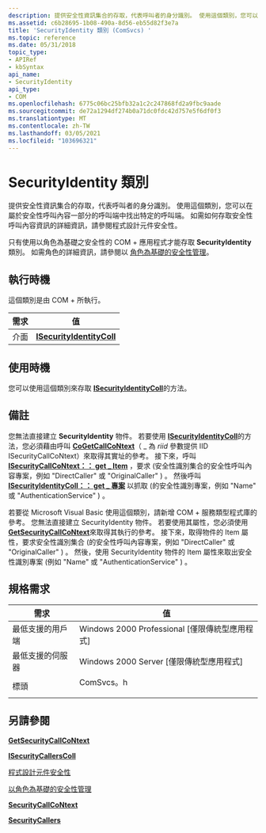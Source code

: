 ```yaml
---
description: 提供安全性資訊集合的存取，代表呼叫者的身分識別。 使用這個類別，您可以在屬於安全性呼叫內容一部分的呼叫端中找出特定的呼叫端。
ms.assetid: c6b28695-1b08-490a-8d56-eb55d82f3e7a
title: 'SecurityIdentity 類別 (ComSvcs) '
ms.topic: reference
ms.date: 05/31/2018
topic_type:
- APIRef
- kbSyntax
api_name:
- SecurityIdentity
api_type:
- COM
ms.openlocfilehash: 6775c06bc25bfb32a1c2c247868fd2a9fbc9aade
ms.sourcegitcommit: de72a1294df274b0a71dc0fdc42d757e5f6df0f3
ms.translationtype: MT
ms.contentlocale: zh-TW
ms.lasthandoff: 03/05/2021
ms.locfileid: "103696321"
---
```

# <a name="securityidentity-class"></a>SecurityIdentity 類別

提供安全性資訊集合的存取，代表呼叫者的身分識別。 使用這個類別，您可以在屬於安全性呼叫內容一部分的呼叫端中找出特定的呼叫端。 如需如何存取安全性呼叫內容資訊的詳細資訊，請參閱程式設計元件安全性。

只有使用以角色為基礎之安全性的 COM + 應用程式才能存取 **SecurityIdentity** 類別。 如需角色的詳細資訊，請參閱以 [角色為基礎的安全性管理](role-based-security-administration.md)。

## <a name="when-to-implement"></a>執行時機

這個類別是由 COM + 所執行。



| 需求 | 值 |
|------------|--------------------------------------------------------|
| 介面 | [**ISecurityIdentityColl**](/windows/desktop/api/ComSvcs/nn-comsvcs-isecurityidentitycoll) |



 

## <a name="when-to-use"></a>使用時機

您可以使用這個類別來存取 [**ISecurityIdentityColl**](/windows/desktop/api/ComSvcs/nn-comsvcs-isecurityidentitycoll)的方法。

## <a name="remarks"></a>備註

您無法直接建立 **SecurityIdentity** 物件。 若要使用 [**ISecurityIdentityColl**](/windows/desktop/api/ComSvcs/nn-comsvcs-isecurityidentitycoll)的方法，您必須藉由呼叫 [**CoGetCallCoNtext**](/windows/desktop/api/combaseapi/nf-combaseapi-cogetcallcontext)（ \_ 為 *riid* 參數提供 IID ISecurityCallCoNtext）來取得其實址的參考。 接下來，呼叫 [**ISecurityCallCoNtext：： get \_ Item**](/windows/desktop/api/ComSvcs/nf-comsvcs-isecuritycallcontext-get_item) ，要求 (安全性識別集合的安全性呼叫內容專案，例如 "DirectCaller" 或 "OriginalCaller" ) 。 然後呼叫 [**ISecurityIdentityColl：： get \_ 專案**](/windows/desktop/api/ComSvcs/nf-comsvcs-isecurityidentitycoll-get_item) 以抓取 (的安全性識別專案，例如 "Name" 或 "AuthenticationService" ) 。

若要從 Microsoft Visual Basic 使用這個類別，請新增 COM + 服務類型程式庫的參考。 您無法直接建立 SecurityIdentity 物件。 若要使用其屬性，您必須使用 [**GetSecurityCallCoNtext**](/windows/desktop/api/ComSvcs/nf-comsvcs-igetsecuritycallcontext-getsecuritycallcontext)來取得其執行的參考。 接下來，取得物件的 Item 屬性，要求安全性識別集合 (的安全性呼叫內容專案，例如 "DirectCaller" 或 "OriginalCaller" ) 。 然後，使用 SecurityIdentity 物件的 Item 屬性來取出安全性識別專案 (例如 "Name" 或 "AuthenticationService" ) 。

## <a name="requirements"></a>規格需求



| 需求 | 值 |
|-------------------------------------|--------------------------------------------------------------------------------------|
| 最低支援的用戶端<br/> | Windows 2000 Professional \[僅限傳統型應用程式\]<br/>                           |
| 最低支援的伺服器<br/> | Windows 2000 Server \[僅限傳統型應用程式\]<br/>                                 |
| 標頭<br/>                   | <dl> <dt>ComSvcs。h</dt> </dl> |



## <a name="see-also"></a>另請參閱

<dl> <dt>

[**GetSecurityCallCoNtext**](/windows/desktop/api/ComSvcs/nf-comsvcs-igetsecuritycallcontext-getsecuritycallcontext)
</dt> <dt>

[**ISecurityCallersColl**](/windows/desktop/api/ComSvcs/nn-comsvcs-isecuritycallerscoll)
</dt> <dt>

[程式設計元件安全性](programmatic-component-security.md)
</dt> <dt>

[以角色為基礎的安全性管理](role-based-security-administration.md)
</dt> <dt>

[**SecurityCallCoNtext**](securitycallcontext.md)
</dt> <dt>

[**SecurityCallers**](securitycallers.md)
</dt> </dl>

 

